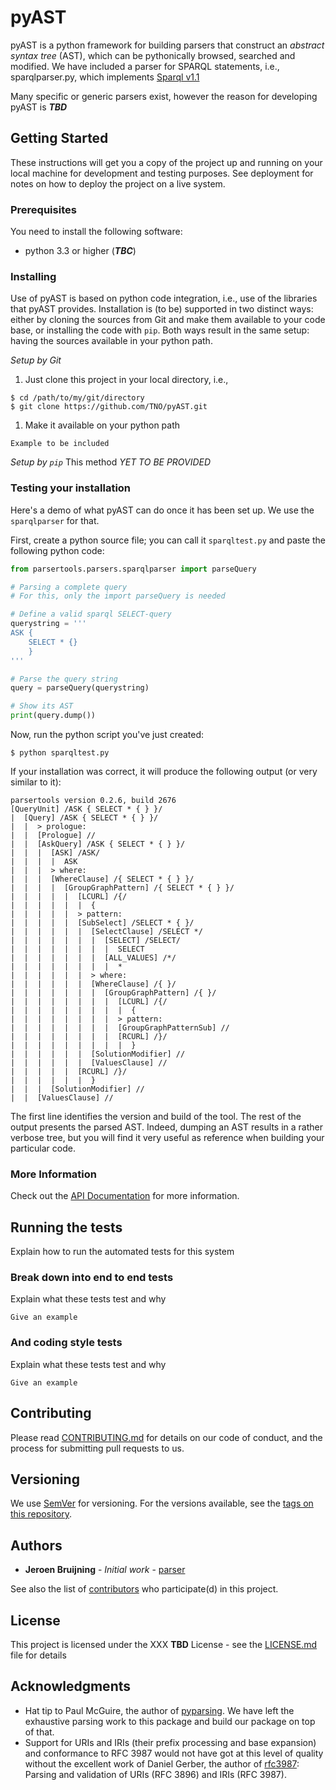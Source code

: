 # pyAST

pyAST is a python framework for building parsers that construct an *abstract syntax tree* (AST), which can be pythonically browsed, searched and modified. We have included a parser for SPARQL statements, i.e., sparqlparser.py, which implements [Sparql v1.1](https://www.w3.org/TR/2013/REC-sparql11-query-20130321/)

Many specific or generic parsers exist, however the reason for developing pyAST is ***TBD***

## Getting Started

These instructions will get you a copy of the project up and running on your local machine for development and testing purposes. See deployment for notes on how to deploy the project on a live system.

### Prerequisites

You need to install the following software:
* python 3.3 or higher (***TBC***)


### Installing

Use of pyAST is based on python code integration, i.e., use of the libraries that pyAST provides. Installation is (to be) supported in two distinct ways: either by cloning the sources from Git and make them available to your code base, or installing the code with `pip`. 
Both ways result in the same setup: having the sources available in your python path.

*Setup by Git*

1. Just clone this project in your local directory, i.e.,
```
$ cd /path/to/my/git/directory
$ git clone https://github.com/TNO/pyAST.git
```

1. Make it available on your python path 
```
Example to be included
```

*Setup by `pip`*
This method *YET TO BE PROVIDED*

### Testing your installation
Here's a demo of what pyAST can do once it has been set up. We use the `sparqlparser` for that.

First, create a python source file; you can call it `sparqltest.py` and paste the following python code:

```python
from parsertools.parsers.sparqlparser import parseQuery

# Parsing a complete query
# For this, only the import parseQuery is needed

# Define a valid sparql SELECT-query
querystring = '''
ASK { 
    SELECT * {}
    } 
'''

# Parse the query string
query = parseQuery(querystring)

# Show its AST
print(query.dump())
```

Now, run the python script you've just created:
```
$ python sparqltest.py
```

If your installation was correct, it will produce the following output (or very similar to it):
```
parsertools version 0.2.6, build 2676
[QueryUnit] /ASK { SELECT * { } }/
|  [Query] /ASK { SELECT * { } }/
|  |  > prologue:
|  |  [Prologue] //
|  |  [AskQuery] /ASK { SELECT * { } }/
|  |  |  [ASK] /ASK/
|  |  |  |  ASK
|  |  |  > where:
|  |  |  [WhereClause] /{ SELECT * { } }/
|  |  |  |  [GroupGraphPattern] /{ SELECT * { } }/
|  |  |  |  |  [LCURL] /{/
|  |  |  |  |  |  {
|  |  |  |  |  > pattern:
|  |  |  |  |  [SubSelect] /SELECT * { }/
|  |  |  |  |  |  [SelectClause] /SELECT */
|  |  |  |  |  |  |  [SELECT] /SELECT/
|  |  |  |  |  |  |  |  SELECT
|  |  |  |  |  |  |  [ALL_VALUES] /*/
|  |  |  |  |  |  |  |  *
|  |  |  |  |  |  > where:
|  |  |  |  |  |  [WhereClause] /{ }/
|  |  |  |  |  |  |  [GroupGraphPattern] /{ }/
|  |  |  |  |  |  |  |  [LCURL] /{/
|  |  |  |  |  |  |  |  |  {
|  |  |  |  |  |  |  |  > pattern:
|  |  |  |  |  |  |  |  [GroupGraphPatternSub] //
|  |  |  |  |  |  |  |  [RCURL] /}/
|  |  |  |  |  |  |  |  |  }
|  |  |  |  |  |  [SolutionModifier] //
|  |  |  |  |  |  [ValuesClause] //
|  |  |  |  |  [RCURL] /}/
|  |  |  |  |  |  }
|  |  |  [SolutionModifier] //
|  |  [ValuesClause] //
```
The first line identifies the version and build of the tool. The rest of the output presents the parsed AST. Indeed, dumping an AST results in a rather verbose tree, but you will find it very useful as reference when building your particular code. 

### More Information

Check out the [API Documentation](docs/API/1-Overview.md) for more information.

## Running the tests

Explain how to run the automated tests for this system

### Break down into end to end tests

Explain what these tests test and why

```
Give an example
```

### And coding style tests

Explain what these tests test and why

```
Give an example
```


## Contributing

Please read [CONTRIBUTING.md](docs/Contributing.md) for details on our code of conduct, and the process for submitting pull requests to us.

## Versioning

We use [SemVer](http://semver.org/) for versioning. For the versions available, see the [tags on this repository](https://github.com/TNO/pyAST/tags). 

## Authors

* **Jeroen Bruijning** - *Initial work* - [parser](https://github.com/Jeroen537/parser)

See also the list of [contributors](https://github.com/TNO/pyAST/contributors) who participate(d) in this project.

## License

This project is licensed under the XXX **TBD** License - see the [LICENSE.md](docs/LICENSE.md) file for details

## Acknowledgments

* Hat tip to Paul McGuire, the author of [pyparsing](http://pyparsing.wikispaces.com/). We have left the exhaustive parsing work to this package and build our package on top of that.
* Support for URIs and IRIs (their prefix processing and base expansion) and conformance to RFC 3987 would not have got at this level of quality without the excellent work of Daniel Gerber, the author of [rfc3987](https://github.com/dgerber/rfc3987): Parsing and validation of URIs (RFC 3896) and IRIs (RFC 3987).

